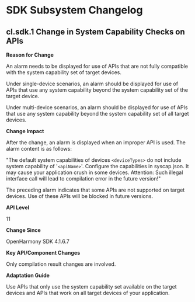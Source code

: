 # SDK Subsystem Changelog

## cl.sdk.1 Change in System Capability Checks on APIs

**Reason for Change**

An alarm needs to be displayed for use of APIs that are not fully compatible with the system capability set of target devices.

Under single-device scenarios, an alarm should be displayed for use of APIs that use any system capability beyond the system capability set of the target device.

Under multi-device scenarios, an alarm should be displayed for use of APIs that use any system capability beyond the system capability set of all target devices.

**Change Impact**

After the change, an alarm is displayed when an improper API is used. The alarm content is as follows:

"The default system capabilities of devices `<deviceTypes>` do not include system capability of '`<apiName>`'. Configure the capabilities in syscap.json. It may cause your application crush in some devices. Attention: Such illegal interface call will lead to compilation error in the future version!"

The preceding alarm indicates that some APIs are not supported on target devices. Use of these APIs will be blocked in future versions.

**API Level**

11

**Change Since**

OpenHarmony SDK 4.1.6.7

**Key API/Component Changes**

Only compilation result changes are involved.

**Adaptation Guide**

Use APIs that only use the system capability set available on the target devices and APIs that work on all target devices of your application.
